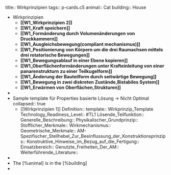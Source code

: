 title:: Wirkprinzipien
tags:: p-cards.c5
animal:: Cat
building:: House

- Wirkprinzipien
	- **[[W1_Wirkprinzipien 2]]**
	- **[[W1_Kraft speichern]]**
	- **[[W1_Formänderung durch Volumenänderungen von Druckkammern]]**
	- **[[W1_Ausgleichsbewegung(compliant mechanismus)]]**
	- **[[W1_Positionierung von Körpern um die drei Raumachsen mittels drei rotatorische Bewegungen]]**
	- **[[W1_Bewegungsablauf in einer Ebene kopieren]]**
	- **[[W1_Oberflächenformänderungen unter Krafteinleitung von einer panarenstrukturn zu einer Teilkugelform]]**
	- **[[W1_Änderung der Bauteilform durch seitwärtige Bewegung]]**
	- **[[W1_Bewegung in zwei diskreten Zustände,Bistabiles System]]**
	- **[[W1_Erwärmen von Oberflächen,Strukturen]]**
-
- Sample template für Properties basierte Lösung -> Nicht Optimal
  collapsed:: true
	- [[Wirkprinzipien 1]]
	  Definition:: 
	  template:: Wirkprinzip_Template
	  Technology_Readiness_Level:: #TL1
	  Lösende_Teilfunktion::
	  Generelle_Beschreibung::
	  Physikalischer_Grundprinzip::
	  Stofflicher_Merkmale::
	  Wirkmechanismus::
	  Geometrische_Merkmale::
	  AM-Spezifischer_Stellhebel_Zur_Beeinflussung_der_Konstruktionsprinzips::
	  Konstruktive_Hinweise_im_Bezug_auf_die_Fertigung::
	  Einsatzbereich::
	  Genutzte_Freiheiten_Der_AM::
	  Weiterführende_Literature::
-
- The [%animal] is in the [%building]
-